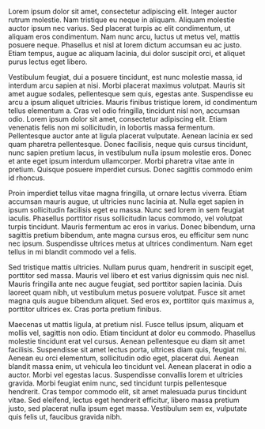 

Lorem ipsum dolor sit amet, consectetur adipiscing elit. Integer auctor rutrum molestie. Nam tristique eu neque in aliquam. Aliquam molestie auctor ipsum nec varius. Sed placerat turpis ac elit condimentum, ut aliquam eros condimentum. Nam nunc arcu, luctus ut metus vel, mattis posuere neque. Phasellus et nisl at lorem dictum accumsan eu ac justo. Etiam tempus, augue ac aliquam lacinia, dui dolor suscipit orci, et aliquet purus lectus eget libero.

Vestibulum feugiat, dui a posuere tincidunt, est nunc molestie massa, id interdum arcu sapien at nisi. Morbi placerat maximus volutpat. Mauris sit amet augue sodales, pellentesque sem quis, egestas ante. Suspendisse eu arcu a ipsum aliquet ultricies. Mauris finibus tristique lorem, id condimentum tellus elementum a. Cras vel odio fringilla, tincidunt nisl non, accumsan odio. Lorem ipsum dolor sit amet, consectetur adipiscing elit. Etiam venenatis felis non mi sollicitudin, in lobortis massa fermentum. Pellentesque auctor ante at ligula placerat vulputate. Aenean lacinia ex sed quam pharetra pellentesque. Donec facilisis, neque quis cursus tincidunt, nunc sapien pretium lacus, in vestibulum nulla ipsum molestie eros. Donec et ante eget ipsum interdum ullamcorper. Morbi pharetra vitae ante in pretium. Quisque posuere imperdiet cursus. Donec sagittis commodo enim id rhoncus.

Proin imperdiet tellus vitae magna fringilla, ut ornare lectus viverra. Etiam accumsan mauris augue, ut ultricies nunc lacinia at. Nulla eget sapien in ipsum sollicitudin facilisis eget eu massa. Nunc sed lorem in sem feugiat iaculis. Phasellus porttitor risus sollicitudin lacus commodo, vel volutpat turpis tincidunt. Mauris fermentum ac eros in varius. Donec bibendum, urna sagittis pretium bibendum, ante magna cursus eros, eu efficitur sem nunc nec ipsum. Suspendisse ultrices metus at ultrices condimentum. Nam eget tellus in mi blandit commodo vel a felis.

Sed tristique mattis ultricies. Nullam purus quam, hendrerit in suscipit eget, porttitor sed massa. Mauris vel libero et est varius dignissim quis nec nisl. Mauris fringilla ante nec augue feugiat, sed porttitor sapien lacinia. Duis laoreet quam nibh, ut vestibulum metus posuere volutpat. Fusce sit amet magna quis augue bibendum aliquet. Sed eros ex, porttitor quis maximus a, porttitor ultrices ex. Cras porta pretium finibus.

Maecenas ut mattis ligula, at pretium nisl. Fusce tellus ipsum, aliquam et mollis vel, sagittis non odio. Etiam tincidunt at dolor eu commodo. Phasellus molestie tincidunt erat vel cursus. Aenean pellentesque eu diam sit amet facilisis. Suspendisse sit amet lectus porta, ultrices diam quis, feugiat mi. Aenean eu orci elementum, sollicitudin odio eget, placerat dui. Aenean blandit massa enim, ut vehicula leo tincidunt vel. Aenean placerat in odio a auctor. Morbi vel egestas lacus. Suspendisse convallis lorem et ultricies gravida. Morbi feugiat enim nunc, sed tincidunt turpis pellentesque hendrerit. Cras tempor commodo elit, sit amet malesuada purus tincidunt vitae. Sed eleifend, lectus eget hendrerit efficitur, libero massa pretium justo, sed placerat nulla ipsum eget massa. Vestibulum sem ex, vulputate quis felis ut, faucibus gravida nibh. 